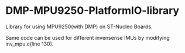 # DMP-MPU9250-PlatformIO-library
Library for using MPU9250(with DMP) on ST-Nucleo Boards.


Same code can be used for different invensense IMUs by modifying inv_mpu.c(line 130).
